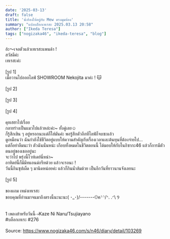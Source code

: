 ```yaml
---
date: '2025-03-13'
draft: false
title: 'นั่งร้องไห้อยู่กับ Mew ตรงมุมห้อง'
summary: "แปลบล็อกเทเรสะ 2025.03.13 20:58"
author: ["Ikeda Teresa"]
tags: ["nogizaka46", "ikeda-teresa", "blog"]
---
```


อ้ะ〜เจอตัวแล้วเทเรสะแพนด้า !\
สวัสดีค่ะ\
เทเรสะค่ะ\
\
[รูป 1]\
เมื่อวานไปออกไลฟ์ SHOWROOM Nekojita มาค่ะ ! 🐱\
\
[รูป 2]\
\
[รูป 3]\
\
[รูป 4]\
\
คุยเฮฮาไปเรื่อย\
กลายร่างเป็นแมวไปแล้วหล่ะค่ะ~ ทั้งคู่เลย☺︎\
ก็รู้สึกเขิน ๆ อยู่หรอกนะแต่ก็ใส่มันค่ะ พอรู้สึกตัวอีกทีไลฟ์ก็จบซะแล้ว\
ดูเหมือนว่า ฉันกำลังใช้ชีวิตอยู่แบบให้ความสำคัญกับเรื่องเวลาและต้นทุนที่ต้องจ่ายไป...\
แต่ก็อย่าลืมนะว่า ตัวฉันนั่นหน่ะ เกือบทั้งหมดในชีวิตตอนนี้ ได้มอบให้กับโนกิซากะ46 แล้วก็การมีตัวตนอยู่ของเธออยู่นะ\
จะว่าไป พรุ่งนี้ไวท์เดย์นี่หน่า~\
อาทิตย์นี้ก็มีมีทแอนด์กรีทด้วย แล้วจะรอนะ !\
วันนี้กินซุปเผ็ด ๆ มานิดหน่อยค่ะ แล้วก็กินน้ำส้มด้วย เป็นอีกวันที่ยาวนานจังเลยนะ\
\
[รูป 5]\
\
ของแถม เหม่งเทเรสะ\
ขอบคุณที่อ่านมาจนมาถึงตรงนี้นะนะนะ( ･_･)/-------◎ฅ⸃⸃/ᐠ. .ᐟ\ Ⳋ\
\
\
1 เพลงสำหรับวันนี้⇢Kaze Ni Naru/Tsujiayano\
#บล็อกเทเระ #276\
\
Source: https://www.nogizaka46.com/s/n46/diary/detail/103269
